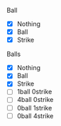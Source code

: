 Ball
- [x] Nothing
- [x] Ball
- [x] Strike

Balls
- [x] Nothing
- [x] Ball
- [x] Strike
- [ ] 1ball 0strike
- [ ] 4ball 0strike
- [ ] 0ball 1strike
- [ ] 0ball 4strike